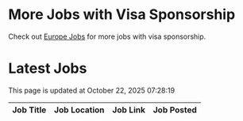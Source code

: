 # More Jobs with Visa Sponsorship

Check out [Europe Jobs](https://github.com/sureshparimi/europejobs#latest-jobs) for more jobs with visa sponsorship.

# Latest Jobs

This page is updated at October 22, 2025 07:28:19

| Job Title | Job Location | Job Link | Job Posted |
| --- | --- | --- | --- |
